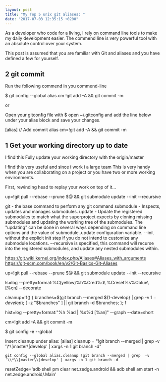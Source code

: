 ```yaml
---
layout: post
title: "My Top 5 unix git aliases: "
date: "2017-07-03 12:35:15 +0200"
---
```




As a developer who code for a living, I rely on command line tools to make my daily development easier.
The commend line is very powerful tool with an absolute control over your system.


This post is assumed that you are familiar with Git and aliases and you have defined a few for yourself.

## 2 git commit
Run the following commend in you commend-line

$ git config --global alias.cm !git add -A && git commit -m

or

Open your gitconfig file with $ open ~/.gitconfig and add the line below under your alias block and save your changes.

[alias]
    // Add commit alias
    cm=!git add -A && git commit -m

## 1 Get your working directory up to date
I find this 
Fully update your working directory with the origin/master

I find this very useful and  since i work i a large team This is very handy when you are collaborating on a project or you have two or more working environments.


First, rewinding head to replay your work on top of it...

up=!git pull --rebase --prune $@ && git submodule update --init --recursive

git - the base command to perform any git command
    submodule - Inspects, updates and manages submodules.
        update - Update the registered submodules to match what the superproject
        expects by cloning missing submodules and updating the working tree of the
        submodules. The "updating" can be done in several ways depending on command
        line options and the value of submodule.<name>.update configuration variable.
            --init without the explicit init step if you do not intend to customize
            any submodule locations.
            --recursive is specified, this command will recurse into the registered
            submodules, and update any nested submodules within.


https://git.wiki.kernel.org/index.php/Aliases#Aliases_with_arguments
https://git-scm.com/book/en/v2/Git-Basics-Git-Aliases

up=!git pull --rebase --prune $@ && git submodule update --init --recursive


ls=log --pretty=format:%C(yellow)%h%Cred%d\ %Creset%s%Cblue\ [%cn] --decorate


cleanup=!f() { branches=$(git branch --merged ${1-develop} | grep -v  ${1-develop}$); [ -z "$branches" ] || git branch -d $branches; }; f


hist=log --pretty=format:"%h %ad | %s%d [%an]" --graph --date=short


cm=!git add -A && git commit -m

$ git config -e --global

Insert cleanup under alias:
[alias]
    cleanup = "!git branch --merged | grep  -v '\\*\\|master\\|develop' | xargs -n 1 git branch -d"

    git config --global alias.cleanup !git branch --merged | grep  -v '\\*\\|master\\|develop' | xargs -n 1 git branch -d



resetZedge='adb shell pm clear net.zedge.android && adb shell am start -n net.zedge.android/.Main'
